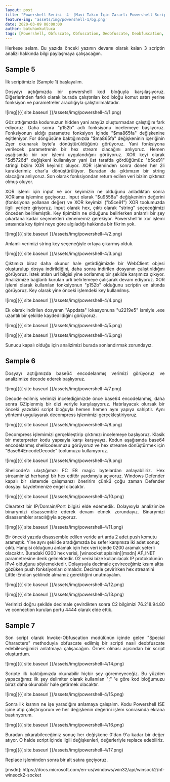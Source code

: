 ```yaml
---
layout: post
title: "Powershell Serisi -4- [Mavi Takım İçin Zararlı Powershell Script Analizi Part 2]"
feature-img: 'assets/img/powershell-1/bg.png'
date: 2020-03-09 00:00:00
author: batuhankutluca
tags: [Powershell, Obfuscate, Obfuscation, Deobfuscate, Deobfuscation, Enhanced Logging, Logging, Module Logging, Script Block Logging, Transcription]
---
```


<p align="justify">Herkese selam. Bu yazıda önceki yazının devamı olarak kalan 3 scriptin analizi hakkında bilgi paylaşmaya çalışacağım.</p> 

## Sample 5

İlk scriptimizle (Sample 1) başlayalım.

<p align="justify">Dosyayı açtığımızda bir powershell kod bloğuyla karşılaşıyoruz. Diğerlerinden farklı olarak burada çalıştırılan kod bloğu komut satırı yerine fonksiyon ve parametreler aracılığıyla çalıştırılmaktadır.</p>

![img]({{ site.baseurl }}/assets/img/powershell-4/1.png)

<p align="justify">Göz attığımızda kodumuzun hidden yani arayüz oluşturmadan çalıştığını fark ediyoruz. Daha sonra "p152b" adlı fonksiyonu incelemeye başlıyoruz. Fonksiyonun aldığı parametre fonksiyon içinde "$ma865fa" değişkenine eşitleniyor. For döngüsüne baktığımızda "$ma865fa" değişkeninin içeriğinin 2şer okunarak byte'a dönüştürüldüğünü görüyoruz. Yani fonksiyona verilecek parametrenin bir hex stream olacağını anlıyoruz. Hemen aşağısında bir xor işlemi uygulandığını görüyoruz. XOR keyi olarak "$d5726d" değişkeni kullanılıyor yani üst tarafda gördüğümüz "b5ce91" stringi bizim XOR keyimiz oluyor. XOR işleminden sonra dönen her 2li karakterimiz char'a dönüştürülüyor. Buradan da çıktımızın bir string olacağını anlıyoruz. Son olarak fonksiyondan return edilen veri bizim çıktımız olmuş oluyor.</p>

<p align="justify">XOR işlemi için input ve xor keyimizin ne olduğunu anladıktan sonra XORlama işlemine geçiyoruz. Input olarak "$u9558a" değişkeninin değerini (fonksiyona yollanan değer) ve XOR keyimizi ("b5ce91") XOR toolumuzda ilgili yerlere giriyoruz. Input olarak hex, çıktı olarak "string" seçeceğimizi önceden belirlemiştik. Key tipimizin ne olduğunu belirlerken anlamlı bir şey çıkartana kadar seçenekleri denememiz gerekiyor. Powershell'in xor işlemi sırasında key tipini neye göre algıladığı hakkında bir fikrim yok.</p>

![img]({{ site.baseurl }}/assets/img/powershell-4/2.png)

<p align="justify">Anlamlı verimizi string key seçeneğiyle ortaya çıkarmış olduk.</p>

![img]({{ site.baseurl }}/assets/img/powershell-4/3.png)

<p align="justify">Çıktımızı biraz daha okunur hale getirdiğimizde bir WebClient objesi oluşturulup dosya indirildiğini, daha sonra indirilen dosyanın çalıştırıldığını görüyoruz. İstek atılan url bilgisi yine xorlanmış bir şekilde karşımıza çıkıyor. Analizimize bağlantı kurulan urli belirlemeye çalışarak devam ediyoruz. XOR işlemi olarak kullanılan fonksiyonun "p152b" olduğunu scriptin en altında görüyoruz. Key olarak yine önceki işlemdeki key kullanılmış.</p>

![img]({{ site.baseurl }}/assets/img/powershell-4/4.png)

<p align="justify">Ek olarak indirilen dosyanın "Appdata" lokasyonuna "u2219e5" ismiyle .exe uzantılı bir şekilde kaydedildiğini görüyoruz.</p>

![img]({{ site.baseurl }}/assets/img/powershell-4/5.png)

![img]({{ site.baseurl }}/assets/img/powershell-4/6.png)

<p align="justify">Sunucu kapalı olduğu için analizimizi burada sonlandırmak zorundayız.</p>

## Sample 6

<p align="justify">Dosyayı açtığımızda base64 encodelanmış verimizi görüyoruz ve analizimize decode ederek başlıyoruz.</p>

![img]({{ site.baseurl }}/assets/img/powershell-4/7.png)

<p align="justify">Decode edilmiş verimizi incelediğimizde önce base64 encodelanmış, daha sonra GZiplenmiş bir dizi veriyle karşılaşıyoruz. Hatırlayacak olursak bir önceki yazıdaki script bloğuyla hemen hemen aynı yapıya sahiptir. Aynı yöntemi uygulayarak decompress işlemimizi gerçekleştiriyoruz.</p>

![img]({{ site.baseurl }}/assets/img/powershell-4/8.png)

<p align="justify">Decompress işlemimizi gerçekleştirip çıktımızı incelemeye başlıyoruz. Klasik bir meterpreter kodu yapısıyla karşı karşıyayız. Kodun aşağısında base64 encodelanmış shellcodeumuzu görüyoruz ve hex streame dönüştürmek için "Base64EncodeDecode" toolumuzu kullanıyoruz.</p>

![img]({{ site.baseurl }}/assets/img/powershell-4/9.png)

<p align="justify">Shellcode'a ulaştığımızı FC E8 magic bytelardan anlayabiliriz. Hex streamimizi herhangi bir hex editör yardımıyla açıyoruz. Windows Defender kapalı bir sistemde çalışmanızı öneririm çünkü çoğu zaman Defender dosyayı kaydetmenize engel olacaktır.</p>

![img]({{ site.baseurl }}/assets/img/powershell-4/10.png)

<p align="justify">Cleartext bir IP/Domain/Port bilgisi elde edemedik. Dolayısıyla analizimize binarymizi disassemble ederek devam etmek zorundayız. Binarymizi disassembler aracılığıyla açıyoruz.</p>

![img]({{ site.baseurl }}/assets/img/powershell-4/11.png)

Bir önceki yazıda disassemble edilen veride art arda 2 adet push komutu aramıştık. Yine aynı şekilde aradığımızda bu sefer karşımıza iki adet sonuç çıktı. Hangisi olduğunu anlamak için hex veri içinde 0200 aramak yeterli olacaktır. Buradaki 0200 hex verisi, [winsocket apisinin][msdn] AF_INET parametresine denk gelmektedir. 02 verisi bize kullanılacak IP protokolünün IPv4 olduğunu söylemektedir. Dolayısıyla decimale çevireceğimiz kısım altta gözüken push fonksiyonları olmalıdır. Decimale çevirirken hex streamini Little-Endian şeklinde almamız gerektiğini unutmayalım. 

![img]({{ site.baseurl }}/assets/img/powershell-4/12.png)

![img]({{ site.baseurl }}/assets/img/powershell-4/13.png)

<p align="justify">Verimizi doğru şekilde decimale çevirdikten sonra C2 bilgimizi 76.218.94.80 ve connection kurulan portu 4444 olarak elde ettik.</p>

## Sample 7

<p align="justify">Son script olarak Invoke-Obfuscation modülünün içinde gelen "Special Characters" methoduyla obfuscate edilmiş bir scripti nasıl deobfuscate edebileceğimizi anlatmaya çalışacağım. Örnek olması açısından bir script oluşturdum.</p>

![img]({{ site.baseurl }}/assets/img/powershell-4/14.png)

<p align="justify">Scripte ilk baktığımızda okunabilir hiçbir şey göremeyeceğiz. Bu yüzden yapacağımız ilk şey delimiter olarak kullanılan ";" 'e göre kod bloğumuzu biraz daha okunabilir hale getirmek olacaktır.</p>

![img]({{ site.baseurl }}/assets/img/powershell-4/15.png)

<p align="justify">Sonra ilk kısmın ne işe yaradığını anlamaya çalışalım. Kodu Powershell ISE içine atıp çalıştırıyorum ve her değişkenin değerini işlem sonrasında ekrana bastırıyorum.</p>

![img]({{ site.baseurl }}/assets/img/powershell-4/16.png)

<p align="justify">Buradan çıkarabileceğimiz sonuç her değişkene 0'dan 9'a kadar bir değer atıyor. O halde script içinde ilgili değişkenleri, değerleriyle replace edebiliriz. </p>

![img]({{ site.baseurl }}/assets/img/powershell-4/17.png)

<p align="justify">Replace işleminden sonra bir alt satıra geçiyoruz.</p>
[msdn]: https://docs.microsoft.com/en-us/windows/win32/api/winsock2/nf-winsock2-socket